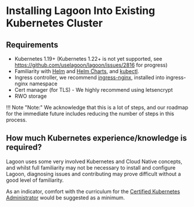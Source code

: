 # Installing Lagoon Into Existing Kubernetes Cluster

## Requirements

* Kubernetes 1.19+ (Kubernetes 1.22+ is not yet supported, see https://github.com/uselagoon/lagoon/issues/2816 for progress)
* Familiarity with [Helm](https://helm.sh) and [Helm Charts](https://helm.sh/docs/topics/charts/#helm), and [kubectl](https://kubernetes.io/docs/tasks/tools/).
* Ingress controller, we recommend [ingress-nginx](https://github.com/kubernetes/ingress-nginx), installed into ingress-nginx namespace
* Cert manager (for TLS) - We highly recommend using letsencrypt
* RWO storage

!!! Note "Note:"
    We acknowledge that this is a lot of steps, and our roadmap for the immediate future includes reducing the number of steps in this process.

## How much Kubernetes experience/knowledge is required?

Lagoon uses some very involved Kubernetes and Cloud Native concepts, and whilst full familiarity may not be necessary to install and configure Lagoon, diagnosing issues and contributing may prove difficult without a good level of familiarity.

As an indicator, comfort with the curriculum for the [Certified Kubernetes Administrator](https://www.cncf.io/certification/cka/) would be suggested as a minimum.
